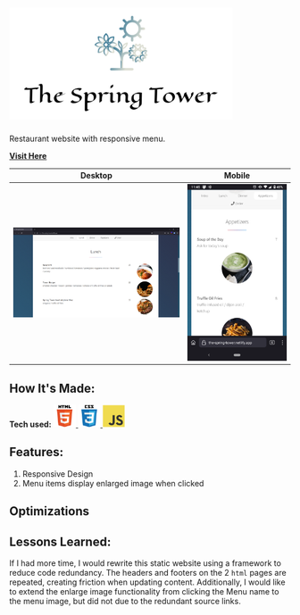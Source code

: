 # <img src='The Spring Tower-logo/vector/default-resized.svg' height='200px' style="background: #276D8E;">

Restaurant website with responsive menu.

**[Visit Here](https://the-spring-tower.netlify.app/)** 

| Desktop | Mobile |
|---|---|
| <img src="Menu.PNG"> | <img src="MenuPhone.PNG"> |

## How It's Made:

**Tech used:** <a href="https://www.w3.org/html/" target="_blank" rel="noreferrer"> <img src="https://raw.githubusercontent.com/devicons/devicon/master/icons/html5/html5-original-wordmark.svg" alt="html5" width="40" height="40"/> </a> <a href="https://www.w3schools.com/css/" target="_blank" rel="noreferrer"> <img src="https://raw.githubusercontent.com/devicons/devicon/master/icons/css3/css3-original-wordmark.svg" alt="css3" width="40" height="40"/> </a> <a href="https://developer.mozilla.org/en-US/docs/Web/JavaScript" target="_blank" rel="noreferrer"> <img src="https://raw.githubusercontent.com/devicons/devicon/master/icons/javascript/javascript-original.svg" alt="javascript" width="40" height="40"/> </a>

## Features:
1. Responsive Design
2. Menu items display enlarged image when clicked

## Optimizations


## Lessons Learned:
If I had more time, I would rewrite this static website using a framework to reduce code redundancy. The headers and footers on the 2 `html` pages are repeated, creating friction when updating content. Additionally, I would like to extend the enlarge image functionality from clicking the Menu name to the menu image, but did not due to the redundant source links.

